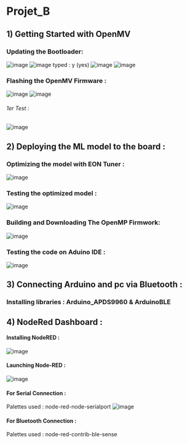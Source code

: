 # Projet_B

## 1) Getting Started with OpenMV
### Updating the Bootloader:
![image](https://github.com/TayssirMrad/Projet_B/assets/60198040/97ded7ce-1ed4-4985-ac2d-d3e439d0ff92)
![image](https://github.com/TayssirMrad/Projet_B/assets/60198040/73f0b4a7-b962-4b5d-8bc2-20d356c10a6c)
typed : y (yes)
![image](https://github.com/TayssirMrad/Projet_B/assets/60198040/d1960255-c158-4023-914a-01962233be92)
![image](https://github.com/TayssirMrad/Projet_B/assets/60198040/23159886-7c82-429a-9548-a185dd127f7e)
### Flashing the OpenMV Firmware :
![image](https://github.com/TayssirMrad/Projet_B/assets/60198040/bb977e66-09cb-411a-af59-1274741bcccf)
![image](https://github.com/TayssirMrad/Projet_B/assets/60198040/f91068b7-b339-49ac-a805-43c7f9077aa5)
###### 1er Test :
![image](https://github.com/TayssirMrad/Projet_B/assets/60198040/4b14a360-f72e-4de4-853d-50376a637be9)

## 2) Deploying the ML model to the board :
### Optimizing the model with EON Tuner :
![image](https://github.com/TayssirMrad/Projet_B/assets/60198040/edb56d8f-df36-4275-90b8-db0114ab22b8)
### Testing the optimized model :
![image](https://github.com/TayssirMrad/Projet_B/assets/60198040/922fc86d-01ee-4483-b168-ee28bb04514b)

### Building and Downloading The OpenMP Firmwork:
![image](https://github.com/TayssirMrad/Projet_B/assets/60198040/8e825de7-deff-4bc3-81b3-794c0c2352f3)

### Testing the code on Aduino IDE :
![image](https://github.com/TayssirMrad/Projet_B/assets/60198040/63f48a56-80be-4177-953d-ac66f4a324dc)

## 3) Connecting Arduino and pc via Bluetooth :
### Installing libraries : Arduino_APDS9960 & ArduinoBLE 

## 4) NodeRed Dashboard :

#### Installing NodeRED :
![image](https://github.com/TayssirMrad/Projet_B/assets/60198040/38e7f41e-35d5-46d5-887c-86afb6986410)
#### Launching Node-RED :
![image](https://github.com/TayssirMrad/Projet_B/assets/60198040/b8ca244c-20e1-4127-8f15-d603b3ae1678)

#### For Serial Connection :
Palettes used : node-red-node-serialport
![image](https://github.com/TayssirMrad/Projet_B/assets/60198040/b93cf7d3-80e9-40a3-8e88-e4e258af6a15)

#### For Bluetooth Connection :
Palettes used : node-red-contrib-ble-sense
